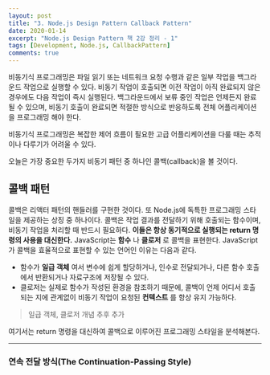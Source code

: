 ```yaml
---
layout: post
title: "3. Node.js Design Pattern Callback Pattern"
date: 2020-01-14
excerpt: "Node.js Design Pattern 책 2강 정리 - 1"
tags: [Development, Node.js, CallbackPattern]
comments: true
---
```


비동기식 프로그래밍은 파일 읽기 또는 네트워크 요청 수행과 같은 일부 작업을 백그라운드 작업으로 실행할 수 있다. 
비동기 작업이 호출되면 이전 작업이 아직 완료되지 않은 경우에도 다음 작업이 즉시 실행된다.
백그라운드에서 보류 중인 작업은 언제든지 완료될 수 있으며, 비동기 호출이 완료되면 적절한 방식으로 반응하도록 전체 어플리케이션을 프로그래밍 해야 한다.

비동기식 프로그래밍은 복잡한 제어 흐름이 필요한 고급 어플리케이션을 다룰 때는 추적이나 다루기가 어려울 수 있다.

오늘은 가장 중요한 두가지 비동기 패턴 중 하나인 콜백(callback)을 볼 것이다.

## 콜백 패턴

콜백은 리액터 패턴의 핸들러를 구현한 것이다.
또 Node.js에 독특한 프로그래밍 스타일을 제공하는 상징 중 하나이다.
콜백은 작업 결과를 전달하기 위해 호출되는 함수이며, 비동기 작업을 처리할 때 반드시 필요하다.
__이들은 항상 동기적으로 실행되는 return 명령의 사용을 대신한다.__
JavaScript는 __함수__ 나 __클로저__ 로 콜백을 표현한다.
JavaScript가 콜백을 효율적으로 표현할 수 있는 언어인 이유는 다음과 같다.

- 함수가 __일급 객체__ 여서 변수에 쉽게 할당하거나, 인수로 전달되거나, 다른 함수 호출에서 반환되거나 자료구조에 저장될 수 있다.
- 클로저는 실제로 함수가 작성된 환경을 참조하기 때문에, 콜백이 언제 어디서 호출되는 지에 관계없이 비동기 작업이 요청된 __컨텍스트__ 를 항상 유지 가능하다.

> 일급 객체, 클로저 개념 추후 추가 

여기서는 return 명령을 대신하여 콜백으로 이루어진 프로그래밍 스타일을 분석해본다.

---

### 연속 전달 방식(The Continuation-Passing Style)
